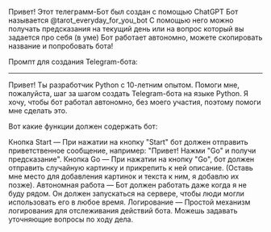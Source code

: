 Привет! Этот телеграмм-Бот был создан с помощью ChatGPT
Бот называется @tarot_everyday_for_you_bot
С помощью него можно получать предсказания на текущий день или на вопрос который вы задается про себя (в уме)
Бот работает автономно, можете скопировать название и попробовать бота!

Промпт для создания Telegram-бота:
_________________________________________________
Привет! Ты разработчик Python с 10-летним опытом. Помоги мне, пожалуйста, шаг за шагом создать Telegram-бота на языке Python. Я хочу, чтобы бот работал автономно, без моего участия, поэтому помоги мне сделать это.

Вот какие функции должен содержать бот:

Кнопка Start — При нажатии на кнопку "Start" бот должен отправить приветственное сообщение, например: "Привет! Нажми "Go" и получи предсказание".
Кнопка Go — При нажатии на кнопку "Go", бот должен отправить случайную картинку и прикрепить к ней описание. (Оставь мне место для добавления картинок и текста к ним, я добавлю их позже).
Автономная работа — Бот должен работать даже когда я не буду рядом. Он должен запускаться на сервере, чтобы люди могли использовать его в любое время.
Логирование — Простой механизм логирования для отслеживания действий бота.
Можешь задавать уточняющие вопросы по ходу дела.

